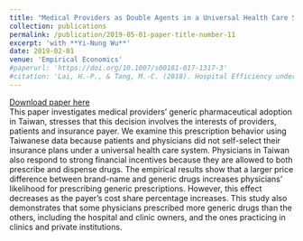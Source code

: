 ```yaml
---
title: "Medical Providers as Double Agents in a Universal Health Care System: Evidence from Generic Pharmaceutical Adoption in Taiwan"
collection: publications
permalink: /publication/2019-05-01-paper-title-number-11
excerpt: 'with **Yi-Nung Wu**'
date: 2019-02-01
venue: 'Empirical Economics'
#paperurl: 'https://doi.org/10.1007/s00181-017-1317-3'
#citation: 'Lai, H.-P., & Tang, M.-C. (2018). Hospital Efficiency under Global Budgeting: Evidence from Taiwan. Empirical Economics, 55(3), 937-963 '
---
```


[Download paper here](https://www.dropbox.com/s/6rejd7iut7badk8/EE3.pdf?dl=0)<br/>
This paper investigates medical providers’ generic pharmaceutical adoption in Taiwan, stresses that this decision involves the interests of providers, patients and insurance payer. We examine this prescription behavior using Taiwanese data because patients and physicians did not self-select their insurance plans under a universal health care system. Physicians in Taiwan also respond to strong financial incentives because they are allowed to both prescribe and dispense drugs. The empirical results show that a larger price difference between brand-name and generic drugs increases physicians’ likelihood for prescribing generic prescriptions. However, this effect decreases as the payer’s cost share percentage increases. This study also demonstrates that some physicians prescribed more generic drugs than the others, including the hospital and clinic owners, and the ones practicing in clinics and private institutions.
